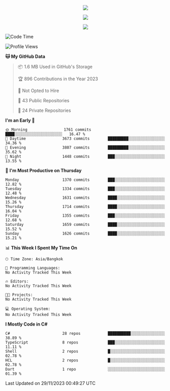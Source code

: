 <p align="center">
  <a href="say-hi.gif"> 
    <img align="center" src="say-hi.gif"/>
  </a>
</p>
<p align="center">
  <a href="https://github.com/htthinh1999">
    <img align="center" src="https://github-readme-stats-kappa-pink.vercel.app/api?username=htthinh1999&show_icons=true&count_private=true&theme=dracula"/>
  </a>
</p>
<p align="center">
  <a href="https://github.com/htthinh1999">
    <img src="https://github-readme-stats-kappa-pink.vercel.app/api/top-langs/?username=htthinh1999&layout=compact&langs_count=6&count_private=true&hide=tsql,hlsl,glsl,shaderlab&theme=dracula"/>
  </a>
</p>

<!--START_SECTION:waka-->
![Code Time](http://img.shields.io/badge/Code%20Time-0%20secs-blue)

![Profile Views](http://img.shields.io/badge/Profile%20Views-0-blue)

**🐱 My GitHub Data** 

> 📦 1.6 MB Used in GitHub's Storage 
 > 
> 🏆 896 Contributions in the Year 2023
 > 
> 🚫 Not Opted to Hire
 > 
> 📜 43 Public Repositories 
 > 
> 🔑 24 Private Repositories 
 > 
**I'm an Early 🐤** 

```text
🌞 Morning                1761 commits        ████░░░░░░░░░░░░░░░░░░░░░   16.47 % 
🌆 Daytime                3673 commits        █████████░░░░░░░░░░░░░░░░   34.36 % 
🌃 Evening                3807 commits        █████████░░░░░░░░░░░░░░░░   35.62 % 
🌙 Night                  1448 commits        ███░░░░░░░░░░░░░░░░░░░░░░   13.55 % 
```
📅 **I'm Most Productive on Thursday** 

```text
Monday                   1370 commits        ███░░░░░░░░░░░░░░░░░░░░░░   12.82 % 
Tuesday                  1334 commits        ███░░░░░░░░░░░░░░░░░░░░░░   12.48 % 
Wednesday                1631 commits        ████░░░░░░░░░░░░░░░░░░░░░   15.26 % 
Thursday                 1714 commits        ████░░░░░░░░░░░░░░░░░░░░░   16.04 % 
Friday                   1355 commits        ███░░░░░░░░░░░░░░░░░░░░░░   12.68 % 
Saturday                 1659 commits        ████░░░░░░░░░░░░░░░░░░░░░   15.52 % 
Sunday                   1626 commits        ████░░░░░░░░░░░░░░░░░░░░░   15.21 % 
```


📊 **This Week I Spent My Time On** 

```text
🕑︎ Time Zone: Asia/Bangkok

💬 Programming Languages: 
No Activity Tracked This Week

🔥 Editors: 
No Activity Tracked This Week

🐱‍💻 Projects: 
No Activity Tracked This Week

💻 Operating System: 
No Activity Tracked This Week
```

**I Mostly Code in C#** 

```text
C#                       28 repos            ██████████░░░░░░░░░░░░░░░   38.89 % 
TypeScript               8 repos             ███░░░░░░░░░░░░░░░░░░░░░░   11.11 % 
Shell                    2 repos             █░░░░░░░░░░░░░░░░░░░░░░░░   02.78 % 
HCL                      2 repos             █░░░░░░░░░░░░░░░░░░░░░░░░   02.78 % 
Dart                     1 repo              ░░░░░░░░░░░░░░░░░░░░░░░░░   01.39 % 
```




 Last Updated on 29/11/2023 00:49:27 UTC
<!--END_SECTION:waka-->
